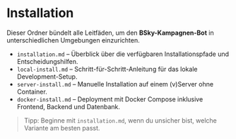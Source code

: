 # Installation

Dieser Ordner bündelt alle Leitfäden, um den **BSky-Kampagnen-Bot** in unterschiedlichen Umgebungen einzurichten.

- `installation.md` – Überblick über die verfügbaren Installationspfade und Entscheidungshilfen.
- `local-install.md` – Schritt-für-Schritt-Anleitung für das lokale Development-Setup.
- `server-install.md` – Manuelle Installation auf einem (v)Server ohne Container.
- `docker-install.md` – Deployment mit Docker Compose inklusive Frontend, Backend und Datenbank.

> Tipp: Beginne mit `installation.md`, wenn du unsicher bist, welche Variante am besten passt.
